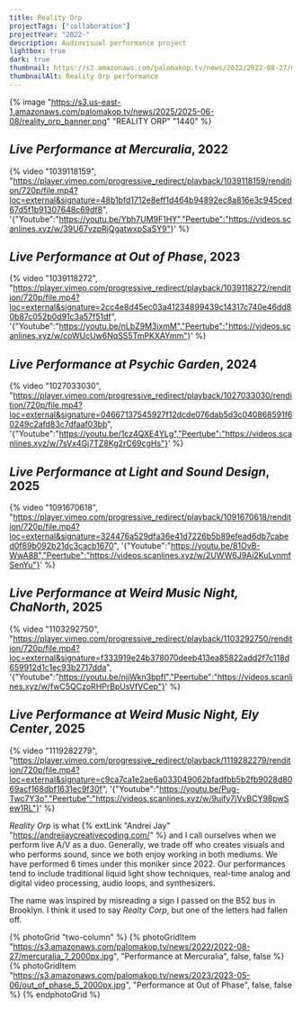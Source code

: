 ```yaml
---
title: Reality Orp
projectTags: ["collaboration"]
projectYear: "2022-"
description: Audiovisual performance project
lightbox: true
dark: true
thumbnail: https://s3.amazonaws.com/palomakop.tv/news/2022/2022-08-27/mercuralia_7_2000px.jpg
thumbnailAlt: Reality Orp performance
---
```


{% image "https://s3.us-east-1.amazonaws.com/palomakop.tv/news/2025/2025-06-08/reality_orp_banner.png" "REALITY ORP" "1440" %}

## *Live Performance at Mercuralia*, 2022

{% video "1039118159", "https://player.vimeo.com/progressive_redirect/playback/1039118159/rendition/720p/file.mp4?loc=external&signature=48b1bfd1712e8eff1d464b94892ec8a816e3c945ced67d5f1b91307648c69df8", '{"Youtube":"https://youtu.be/Ybh7UM9F1HY","Peertube":"https://videos.scanlines.xyz/w/39U67vzpRjQgatwxpSaSY9"}' %}

## *Live Performance at Out of Phase*, 2023

{% video "1039118272", "https://player.vimeo.com/progressive_redirect/playback/1039118272/rendition/720p/file.mp4?loc=external&signature=2cc4e8d45ec03a41234899439c14317c740e46dd80b87c052b0d91c3a57f51df", '{"Youtube":"https://youtu.be/nLbZ9M3ixmM","Peertube":"https://videos.scanlines.xyz/w/coWUcUw6NqSS5TmPKXAYmm"}' %}

## *Live Performance at Psychic Garden*, 2024

{% video "1027033030", "https://player.vimeo.com/progressive_redirect/playback/1027033030/rendition/720p/file.mp4?loc=external&signature=04667137545927f12dcde076dab5d3c040868591f60249c2afd83c7dfaaf03bb", '{"Youtube":"https://youtu.be/1cz4QXE4YLg","Peertube":"https://videos.scanlines.xyz/w/7sVx4Gj7TZ8Kg2rC69cgHs"}' %}

## *Live Performance at Light and Sound Design*, 2025

{% video "1091670618", "https://player.vimeo.com/progressive_redirect/playback/1091670618/rendition/720p/file.mp4?loc=external&signature=324476a529dfa36e41d7226b5b89efead6db7cabed0f89b092b21dc3cacb1670", '{"Youtube":"https://youtu.be/81OvB-WwA88","Peertube":"https://videos.scanlines.xyz/w/2UWW6J9Ai2KuLvnmfSenYu"}' %}

## *Live Performance at Weird Music Night, ChaNorth*, 2025

{% video "1103292750", "https://player.vimeo.com/progressive_redirect/playback/1103292750/rendition/720p/file.mp4?loc=external&signature=f333919e24b378070deeb413ea85822add2f7c118d659912d1c1ec93b2717dda", '{"Youtube":"https://youtu.be/njjWkn3bpfI","Peertube":"https://videos.scanlines.xyz/w/fwC5QCzoRHPrBpUsVfVCep"}' %}

## *Live Performance at Weird Music Night, Ely Center*, 2025

{% video "1119282279", "https://player.vimeo.com/progressive_redirect/playback/1119282279/rendition/720p/file.mp4?loc=external&signature=c9ca7ca1e2ae6a033049062bfadfbb5b2fb9028d8069acf168dbf1631ec9f30f", '{"Youtube":"https://youtu.be/Pug-Twc7Y3o","Peertube":"https://videos.scanlines.xyz/w/9uify7jVvBCY98pwSew1RL"}' %}

*Reality Orp* is what {% extLink "Andrei Jay" "https://andreijaycreativecoding.com/" %} and I call ourselves when we perform live A/V as a duo. Generally, we trade off who creates visuals and who performs sound, since we both enjoy working in both mediums. We have performed 6 times under this moniker since 2022. Our performances tend to include traditional liquid light show techniques, real-time analog and digital video processing, audio loops, and synthesizers.

The name was inspired by misreading a sign I passed on the B52 bus in Brooklyn. I think it used to say *Realty Corp*, but one of the letters had fallen off.

{% photoGrid "two-column" %}
{% photoGridItem "https://s3.amazonaws.com/palomakop.tv/news/2022/2022-08-27/mercuralia_7_2000px.jpg", "Performance at Mercuralia", false, false %}
{% photoGridItem "https://s3.amazonaws.com/palomakop.tv/news/2023/2023-05-06/out_of_phase_5_2000px.jpg", "Performance at Out of Phase", false, false %}
{% endphotoGrid %}